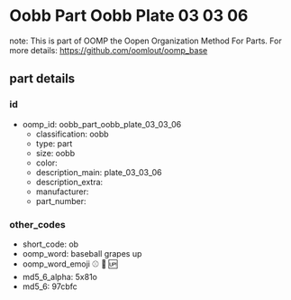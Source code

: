 # Oobb Part Oobb Plate 03 03 06  

note: This is part of OOMP the Oopen Organization Method For Parts. For more details: https://github.com/oomlout/oomp_base

##  part details





### id
* oomp_id: oobb_part_oobb_plate_03_03_06
  * classification: oobb
  * type: part
  * size: oobb
  * color: 
  * description_main: plate_03_03_06
  * description_extra: 
  * manufacturer: 
  * part_number: 

### other_codes
* short_code: ob
* oomp_word: baseball grapes up
* oomp_word_emoji :baseball: :grapes: :up:
* md5_6_alpha: 5x81o
* md5_6: 97cbfc